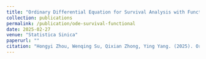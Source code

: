 ```yaml
---
title: "Ordinary Differential Equation for Survival Analysis with Functional Covariates"
collection: publications
permalink: /publication/ode-survival-functional
date: 2025-02-27
venue: "Statistica Sinica"
paperurl: ""
citation: "Hongyi Zhou, Wenqing Su, Qixian Zhong, Ying Yang. (2025). Ordinary Differential Equation for Survival Analysis with Functional Covariates. <i>Statistica Sinica.</i>"
---
```


